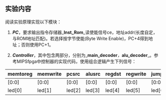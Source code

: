 ## 实验内容

阅读实验原理实现以下模块：

1. _**PC**_，要求输出指令存储器_**Inst\_Rom**_读使能信号ce，地址addr\(长度自定，与ROM地址匹配\)。若选择按字节使能\(Byte Write Enable\)，PC+4得到地址；否则使用PC+1。

2. _**Controller**_，其中包含两部分，分别为_**main\_decoder**_，_**alu\_decoder**_。参考MIPSfpga中控制器的实现代码，使用组合逻辑产生下列信号：

| memtoreg | memwrite | pcsrc | alusrc | regdst | regwrite | jump | alucontrol |
| :--- | :--- | :--- | :--- | :--- | :--- | :--- | :--- |
| \[0:0\] | \[0:0\] | \[0:0\] | \[0:0\] | \[0:0\] | \[0:0\] | \[0:0\] | \[2:0\] |
| led\[0\] | led\[1\] | led\[2\] | led\[3\] | led\[4\] | led\[5\] | led\[6\] | led\[7:9\] |



